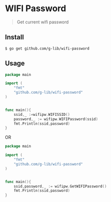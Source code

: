 # WIFI Password

> Get current wifi password


## Install

```shell
$ go get github.com/g-lib/wifi-password
```

## Usage

```go
package main

import (
    "fmt"
    "github.com/g-lib/wifi-password"
)


func main(){
    ssid,_ :=wifipw.WIFISSID()
    password,_ := wifipw.WIFIPassword(ssid)
    fmt.Println(ssid,password)
}
```

OR

```go
package main

import (
    "fmt"
    "github.com/g-lib/wifi-password"
)


func main(){
    ssid,password,_ := wifipw.GetWIFIPassword()
    fmt.Println(ssid,password)
}
```